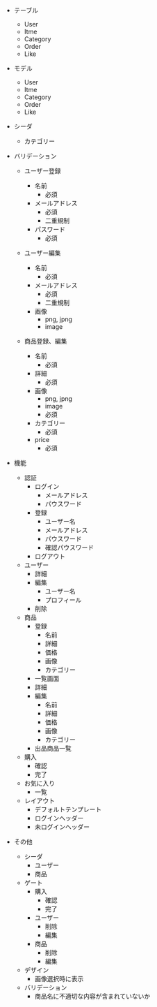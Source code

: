 - テーブル
    - User
    - Itme
    - Category
    - Order
    - Like
- モデル
    - User
    - Itme
    - Category
    - Order
    - Like
- シーダ
    -  カテゴリー

- バリデーション
    - ユーザー登録
        - 名前
            - 必須
        - メールアドレス
            - 必須
            - 二重規制
        - パスワード
            - 必須

    - ユーザー編集
        - 名前
            - 必須
        - メールアドレス
            - 必須
            - 二重規制
        - 画像
            - png, jpng
            - image
    - 商品登録、編集
        - 名前
            - 必須
        - 詳細
            - 必須
        - 画像
            - png, jpng
            - image
            - 必須
        - カテゴリー
            - 必須
        - price
            - 必須

- 機能
    - 認証
        - ログイン
            - メールアドレス
            - パウスワード
        - 登録
            - ユーザー名
            - メールアドレス
            - パウスワード
            - 確認パウスワード
        - ログアウト
    - ユーザー
        - 詳細
        - 編集
            - ユーザー名
            - プロフィール
        - 削除
    - 商品
        - 登録
            - 名前
            - 詳細
            - 価格
            - 画像
            - カテゴリー
        - 一覧画面
        - 詳細
        - 編集
            - 名前
            - 詳細
            - 価格
            - 画像
            - カテゴリー
        - 出品商品一覧
    - 購入
        - 確認
        - 完了
    - お気に入り
        - 一覧
    - レイアウト
        - デフォルトテンプレート
        - ログインヘッダー
        - 未ログインヘッダー

- その他
    - シーダ
        - ユーザー
        - 商品
    - ゲート
        - 購入
            - 確認
            - 完了
        - ユーザー
            - 削除
            - 編集
        - 商品
            - 削除
            - 編集
    - デザイン
        - 画像選択時に表示
    - バリデーション
        - 商品名に不適切な内容が含まれていないか
